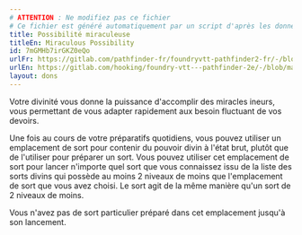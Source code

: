 ```yaml
---
# ATTENTION : Ne modifiez pas ce fichier
# Ce fichier est généré automatiquement par un script d'après les données du module Foundry VTT officiel et de sa traduction
title: Possibilité miraculeuse
titleEn: Miraculous Possibility
id: 7mGMHb7irGKZ0eQo
urlFr: https://gitlab.com/pathfinder-fr/foundryvtt-pathfinder2-fr/-/blob/master/data/feats/7mGMHb7irGKZ0eQo.htm
urlEn: https://gitlab.com/hooking/foundry-vtt---pathfinder-2e/-/blob/master/packs/data/feats.db/miraculous-possibility.json
layout: dons
---
```

Votre divinité vous donne la puissance d'accomplir des miracles ineurs, vous permettant de vous adapter rapidement aux besoin fluctuant de vos devoirs.

Une fois au cours de votre préparatifs quotidiens, vous pouvez utiliser un emplacement de sort pour contenir du pouvoir divin à l'état brut, plutôt que de l'utiliser pour préparer un sort. Vous pouvez utiliser cet emplacement de sort pour lancer n'importe quel sort que vous connaissez issu de la liste des sorts divins qui possède au moins 2 niveaux de moins que l'emplacement de sort que vous avez choisi. Le sort agit de la même manière qu'un sort de 2 niveaux de moins.

Vous n'avez pas de sort particulier préparé dans cet emplacement jusqu'à son lancement.

